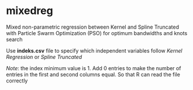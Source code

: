 # mixedreg
Mixed non-parametric regression between Kernel and Spline Truncated with Particle Swarm Optimization (PSO) for optimum bandwidths and knots search

Use **indeks.csv** file to specify which independent variables follow _Kernel Regression_ or _Spline Truncated_ 

_Note_: the index minimum value is 1. Add 0 entries to make the number of entries in the first and second columns equal. So that R can read the file correctly
